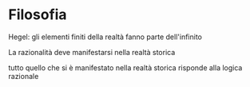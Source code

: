 # Filosofia

Hegel: gli elementi finiti della realtà fanno parte dell'infinito

La razionalità deve manifestarsi nella realtà storica

tutto quello che si è manifestato nella realtà storica risponde alla logica  razionale
<!--stackedit_data:
eyJoaXN0b3J5IjpbLTE2OTE0ODQ5OV19
-->